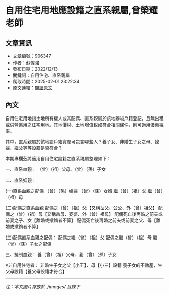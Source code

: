 # 自用住宅用地應設籍之直系親屬,曾榮耀老師

## 文章資訊
- 文章編號：906347
- 作者：蘇偉強
- 發布日期：2022/12/13
- 關鍵詞：自用住宅、直系親屬
- 爬取時間：2025-02-01 23:22:34
- 原文連結：[閱讀原文](https://real-estate.get.com.tw/Columns/detail.aspx?no=906347)

## 內文


自用住宅用地指土地所有權人或其配偶、直系親屬於該地辦竣戶籍登記，且無出租或供營業用之住宅用地。其地價稅、土地增值稅如符合相關條件，則可適用優惠稅率。


其中，直系親屬於該地設戶籍實際可包含哪些人？養子女、非婚生子女之母、媳婦、繼父等等設籍是否符合？


本期專欄茲將適用自用住宅設籍之直系親屬整理如下：


一、直系血親：
（曾）（祖）父母、（曾）（孫）子女


二、直系姻親：


(一)直系血親之配偶
（曾）（孫）媳婦
（曾）（孫）女婿
繼（曾）（祖）父
繼（曾）（祖）母


(二)配偶之直系血親
配偶之（曾）（祖）父【又稱岳父、公公、外（曾）祖父】
配偶之（曾）（祖）母【又稱岳母、婆婆、外（曾）祖母】
配偶死亡後再婚之前夫或前妻之子、女【離婚或撤銷者不算】
配偶死亡後再婚之前夫或前妻之父、母【離婚或撤銷者不算】


(三)配偶直系血親之配偶：
配偶之繼（曾）（祖）父
配偶之繼（曾）（祖）母
繼（曾）（孫）子女之配偶


三、擬制血親：
養（曾）（祖）父母、養（曾）（孫）子女


※非自用住宅者：
非婚生子女之父【小王】、母【小三】設籍
養子女的不動產，生父母設籍【養父母設籍才符合】

---
*注：本文圖片存放於 ./images/ 目錄下*
